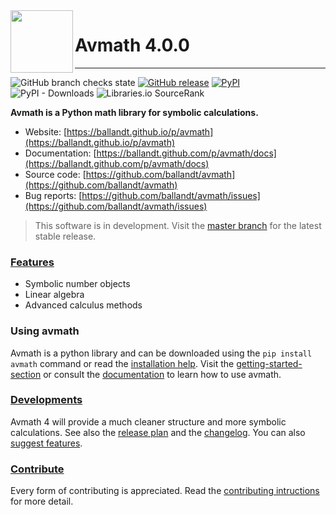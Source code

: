 <img src="https://ballandt.github.io/media/avmath.svg" height="100" align="left" />

# Avmath 4.0.0

---
![GitHub branch checks state](https://img.shields.io/github/checks-status/ballandt/avmath/master)
[![GitHub release](https://img.shields.io/github/v/release/ballandt/avmath?include_prereleases)](https://github.com/ballandt/avmath/releases)
[![PyPI](https://img.shields.io/pypi/v/avmath)](https://pypi.org/project/avmath)
![PyPI - Downloads](https://img.shields.io/pypi/dm/avmath)
![Libraries.io SourceRank](https://img.shields.io/librariesio/sourcerank/pypi/avmath)

**Avmath is a Python math library for symbolic calculations.**

* Website: [https://ballandt.github.io/p/avmath](https://ballandt.github.io/p/avmath)
* Documentation: [https://ballandt.github.com/p/avmath/docs](https://ballandt.github.com/p/avmath/docs)
* Source code: [https://github.com/ballandt/avmath](https://github.com/ballandt/avmath)
* Bug reports: [https://github.com/ballandt/avmath/issues](https://github.com/ballandt/avmath/issues)

> This software is in development. Visit the [master branch](https://github.com/ballandt/avmath/tree/master)
> for the latest stable release.

### [Features](https://ballandt.github.io/p/avmath/features)

* Symbolic number objects
* Linear algebra
* Advanced calculus methods

### Using avmath

Avmath is a python library and can be downloaded using the `pip install avmath`
command or read the [installation help](https://ballandt.github.com/p/avmath/docs/?a=installation).
Visit the [getting-started-section](https://ballandt.github.io/p/avmath/get-started/)
or consult the [documentation](https://ballandt.github.com/p/avmath/docs) to learn
how to use avmath.

### [Developments](https://ballandt.github.io/p/avmath/dev)

Avmath 4 will provide a much cleaner structure and more symbolic calculations.
See also the [release plan](https://ballandt.github.io/p/avmath/dev/release-plan)
and the [changelog](https://github.com/ballandt/avmath/blob/4.0.0/CHANGELOG.md).
You can also [suggest features](https://github.com/ballandt/avmath/issues/new/choose).

### [Contribute](https://github.com/ballandt/avmath/blob/master/CONTRIBUTING.md)

Every form of contributing is appreciated. Read the [contributing intructions](https://github.com/ballandt/avmath/blob/master/CONTRIBUTING.md)
for more detail.

